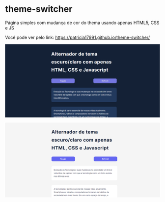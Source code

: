# theme-switcher
Página simples com mudança de cor do thema usando apenas HTML5, CSS e JS

 Você pode ver pelo link: https://patricia17991.github.io/theme-switcher/


![Clone-netflix](https://github.com/Patricia17991/theme-switcher/blob/main/image-dark.png?raw=true) 


![Clone-netflix](https://github.com/Patricia17991/theme-switcher/blob/main/image-light.png?raw=true) 
